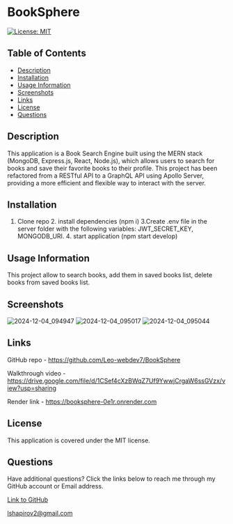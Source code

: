 # BookSphere

[![License: MIT](https://img.shields.io/badge/License-MIT-yellow.svg)](https://opensource.org/licenses/MIT)

## Table of Contents

* [Description](#description)
* [Installation](#installation)
* [Usage Information](#usage-information)
* [Screenshots](#screenshots)
* [Links](#links)
* [License](#license)
* [Questions](#questions)

## Description

This application is a Book Search Engine built using the MERN stack (MongoDB, Express.js, React, Node.js), which allows users to search for books and save their favorite books to their profile. This project has been refactored from a RESTful API to a GraphQL API using Apollo Server, providing a more efficient and flexible way to interact with the server.

## Installation

1. Clone repo 2. install dependencies (npm i) 3.Create .env file in the server folder with the following variables: JWT_SECRET_KEY, MONGODB_URI. 4. start application (npm start develop)

## Usage Information

This project allow to search books, add them in saved books list, delete books from saved books list.

## Screenshots

![2024-12-04_094947](https://github.com/user-attachments/assets/930e5d69-7ee2-415a-bd51-3aee0617c119)
![2024-12-04_095017](https://github.com/user-attachments/assets/32d10262-4263-400a-8089-beb31a9a85f6)
![2024-12-04_095044](https://github.com/user-attachments/assets/43f6ed62-2ed1-4bde-af4b-cec7e3446e7c)


## Links

GitHub repo - https://github.com/Leo-webdev7/BookSphere

Walkthrough video - https://drive.google.com/file/d/1CSef4cXzBWqZ7Uf9YwwjCrgaW6ssGVzx/view?usp=sharing

Render link - https://booksphere-0e1r.onrender.com

## License

This application is covered under the MIT license.

## Questions

Have additional questions? Click the links below to reach me through my GitHub account or Email address.

[Link to GitHub](https://github.com/Leo-webdev7)

<a href="mailto:lshapirov2@gmail.com">lshapirov2@gmail.com</a>

